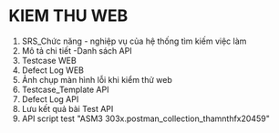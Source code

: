# KIEM THU WEB
1. SRS_Chức năng - nghiệp vụ của hệ thống tìm kiếm việc làm
2. Mô tả chi tiết -Danh sách API
3. Testcase WEB
4. Defect Log WEB
5. Ảnh chụp màn hình lỗi khi kiểm thử web
6. Testcase_Template API
7. Defect Log API
8. Lưu kết quả bài Test API
9. API script test "ASM3 303x.postman_collection_thamnthfx20459"






